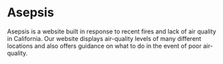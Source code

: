 # Asepsis
Asepsis is a website built in response to recent fires and lack of air quality in California. Our website displays air-quality levels of many different locations and also offers guidance on what to do in the event of poor air-quality.
